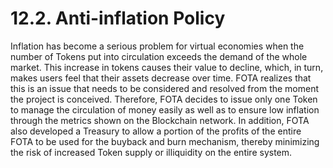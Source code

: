 # 12.2. Anti-inflation Policy

Inflation has become a serious problem for virtual economies when the number of Tokens put into circulation exceeds the demand of the whole market. This increase in tokens causes their value to decline, which, in turn, makes users feel that their assets decrease over time. FOTA realizes that this is an issue that needs to be considered and resolved from the moment the project is conceived. Therefore, FOTA decides to issue only one Token to manage the circulation of money easily as well as to ensure low inflation through the metrics shown on the Blockchain network. In addition, FOTA also developed a Treasury to allow a portion of the profits of the entire FOTA to be used for the buyback and burn mechanism, thereby minimizing the risk of increased Token supply or illiquidity on the entire system.
